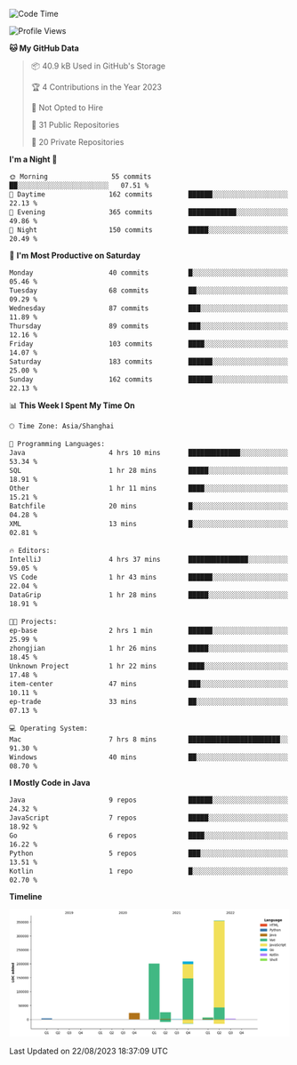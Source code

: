 <!--START_SECTION:waka-->
![Code Time](http://img.shields.io/badge/Code%20Time-2%2C018%20hrs%2048%20mins-blue)

![Profile Views](http://img.shields.io/badge/Profile%20Views-5-blue)

**🐱 My GitHub Data** 

> 📦 40.9 kB Used in GitHub's Storage 
 > 
> 🏆 4 Contributions in the Year 2023
 > 
> 🚫 Not Opted to Hire
 > 
> 📜 31 Public Repositories 
 > 
> 🔑 20 Private Repositories 
 > 
**I'm a Night 🦉** 

```text
🌞 Morning                55 commits          ██░░░░░░░░░░░░░░░░░░░░░░░   07.51 % 
🌆 Daytime                162 commits         ██████░░░░░░░░░░░░░░░░░░░   22.13 % 
🌃 Evening                365 commits         ████████████░░░░░░░░░░░░░   49.86 % 
🌙 Night                  150 commits         █████░░░░░░░░░░░░░░░░░░░░   20.49 % 
```
📅 **I'm Most Productive on Saturday** 

```text
Monday                   40 commits          █░░░░░░░░░░░░░░░░░░░░░░░░   05.46 % 
Tuesday                  68 commits          ██░░░░░░░░░░░░░░░░░░░░░░░   09.29 % 
Wednesday                87 commits          ███░░░░░░░░░░░░░░░░░░░░░░   11.89 % 
Thursday                 89 commits          ███░░░░░░░░░░░░░░░░░░░░░░   12.16 % 
Friday                   103 commits         ████░░░░░░░░░░░░░░░░░░░░░   14.07 % 
Saturday                 183 commits         ██████░░░░░░░░░░░░░░░░░░░   25.00 % 
Sunday                   162 commits         ██████░░░░░░░░░░░░░░░░░░░   22.13 % 
```


📊 **This Week I Spent My Time On** 

```text
🕑︎ Time Zone: Asia/Shanghai

💬 Programming Languages: 
Java                     4 hrs 10 mins       █████████████░░░░░░░░░░░░   53.34 % 
SQL                      1 hr 28 mins        █████░░░░░░░░░░░░░░░░░░░░   18.91 % 
Other                    1 hr 11 mins        ████░░░░░░░░░░░░░░░░░░░░░   15.21 % 
Batchfile                20 mins             █░░░░░░░░░░░░░░░░░░░░░░░░   04.28 % 
XML                      13 mins             █░░░░░░░░░░░░░░░░░░░░░░░░   02.81 % 

🔥 Editors: 
IntelliJ                 4 hrs 37 mins       ███████████████░░░░░░░░░░   59.05 % 
VS Code                  1 hr 43 mins        ██████░░░░░░░░░░░░░░░░░░░   22.04 % 
DataGrip                 1 hr 28 mins        █████░░░░░░░░░░░░░░░░░░░░   18.91 % 

🐱‍💻 Projects: 
ep-base                  2 hrs 1 min         ██████░░░░░░░░░░░░░░░░░░░   25.99 % 
zhongjian                1 hr 26 mins        █████░░░░░░░░░░░░░░░░░░░░   18.45 % 
Unknown Project          1 hr 22 mins        ████░░░░░░░░░░░░░░░░░░░░░   17.48 % 
item-center              47 mins             ███░░░░░░░░░░░░░░░░░░░░░░   10.11 % 
ep-trade                 33 mins             ██░░░░░░░░░░░░░░░░░░░░░░░   07.13 % 

💻 Operating System: 
Mac                      7 hrs 8 mins        ███████████████████████░░   91.30 % 
Windows                  40 mins             ██░░░░░░░░░░░░░░░░░░░░░░░   08.70 % 
```

**I Mostly Code in Java** 

```text
Java                     9 repos             ██████░░░░░░░░░░░░░░░░░░░   24.32 % 
JavaScript               7 repos             █████░░░░░░░░░░░░░░░░░░░░   18.92 % 
Go                       6 repos             ████░░░░░░░░░░░░░░░░░░░░░   16.22 % 
Python                   5 repos             ███░░░░░░░░░░░░░░░░░░░░░░   13.51 % 
Kotlin                   1 repo              █░░░░░░░░░░░░░░░░░░░░░░░░   02.70 % 
```



**Timeline**

![Lines of Code chart](https://raw.githubusercontent.com/youtiaoguagua/youtiaoguagua/master/assets/bar_graph.png)


 Last Updated on 22/08/2023 18:37:09 UTC
<!--END_SECTION:waka-->